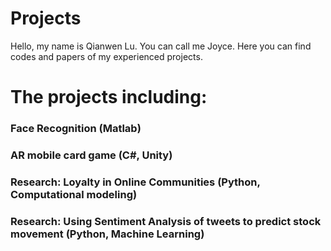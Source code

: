 # Projects
Hello, my name is Qianwen Lu. You can call me Joyce. Here you can find codes and papers of my experienced projects.
# The projects including:
### Face Recognition (Matlab)
### AR mobile card game (C#, Unity)
### Research: Loyalty in Online Communities (Python, Computational modeling)
### Research: Using Sentiment Analysis of tweets to predict stock movement (Python, Machine Learning)
